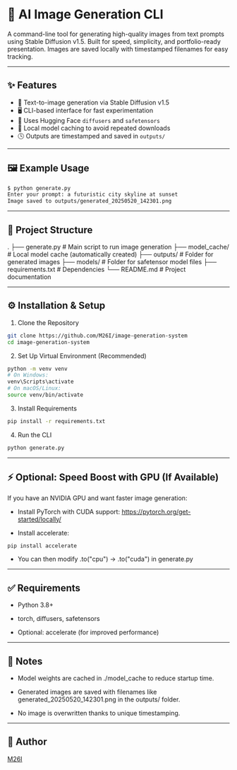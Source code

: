 # 🧠 AI Image Generation CLI

A command-line tool for generating high-quality images from text prompts using Stable Diffusion v1.5. Built for speed, simplicity, and portfolio-ready presentation. Images are saved locally with timestamped filenames for easy tracking.

---

## ✨ Features

- 🎨 Text-to-image generation via Stable Diffusion v1.5
- 🖥️ CLI-based interface for fast experimentation
- 🧠 Uses Hugging Face `diffusers` and `safetensors`
- 🧊 Local model caching to avoid repeated downloads
- 🕓 Outputs are timestamped and saved in `outputs/`

---

## 🖼️ Example Usage

```bash
$ python generate.py
Enter your prompt: a futuristic city skyline at sunset
Image saved to outputs/generated_20250520_142301.png

```
---
## 📁 Project Structure
.
├── generate.py          # Main script to run image generation
├── model_cache/         # Local model cache (automatically created)
├── outputs/             # Folder for generated images
├── models/              # Folder for safetensor model files
├── requirements.txt     # Dependencies
└── README.md            # Project documentation

---
## ⚙️ Installation & Setup
1. Clone the Repository
```bash
git clone https://github.com/M26I/image-generation-system
cd image-generation-system

```

2. Set Up Virtual Environment (Recommended)
```bash
python -m venv venv
# On Windows:
venv\Scripts\activate
# On macOS/Linux:
source venv/bin/activate


```

3. Install Requirements

```bash
pip install -r requirements.txt

```

4. Run the CLI
```bash
python generate.py

```

---

## ⚡ Optional: Speed Boost with GPU (If Available)
If you have an NVIDIA GPU and want faster image generation:

- Install PyTorch with CUDA support: https://pytorch.org/get-started/locally/

- Install accelerate:

```bash
pip install accelerate

```
- You can then modify .to("cpu") → .to("cuda") in generate.py

---

## ✅ Requirements

- Python 3.8+

- torch, diffusers, safetensors

- Optional: accelerate (for improved performance)
---

## 📌 Notes
- Model weights are cached in ./model_cache to reduce startup time.

- Generated images are saved with filenames like generated_20250520_142301.png in the outputs/ folder.

- No image is overwritten thanks to unique timestamping.

---

## 👤 Author
[M26I](https://github.com/M26I)